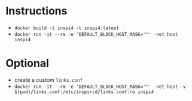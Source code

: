 # Instructions 

- `docker build -t inspi4 -t inspi4:latest .`
- `docker run -it --rm -e 'DEFAULT_BLOCK_HOST_MASK=""' -net host inspi4`

# Optional 

- create a custom `links.conf`
- `docker run -it --rm -e 'DEFAULT_BLOCK_HOST_MASK=""' -net host -v $(pwd)/links.conf:/etc/inspircd/links.conf:ro inspi4`
